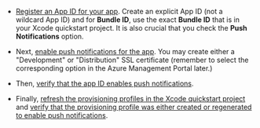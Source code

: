 
* [Register an App ID for your app](https://developer.apple.com/zh-cnlibrary/ios/documentation/IDEs/Conceptual/AppDistributionGuide/MaintainingProfiles/MaintainingProfiles.html#//apple_ref/doc/uid/TP40012582-CH30-SW991). Create an explicit App ID (not a wildcard App ID) and for **Bundle ID**, use the exact **Bundle ID** that is in your Xcode quickstart project. It is also crucial that you check the **Push Notifications** option.

* Next, [enable push notifications for the app](https://developer.apple.com/zh-cn/library/ios/documentation/IDEs/Conceptual/AppDistributionGuide/ConfiguringPushNotifications/ConfiguringPushNotifications.html#//apple_ref/doc/uid/TP40012582-CH32-SW6). You may create either a "Development" or "Distribution" SSL certificate (remember to select the corresponding option in the Azure Management Portal later.)

* Then, [verify that the app ID enables push notifications](https://developer.apple.com/zh-cn/library/ios/documentation/IDEs/Conceptual/AppDistributionGuide/ConfiguringPushNotifications/ConfiguringPushNotifications.html#//apple_ref/doc/uid/TP40012582-CH32-SW8).

* Finally, [refresh the provisioning profiles in the Xcode quickstart project](https://developer.apple.com/zh-cn/library/ios/documentation/IDEs/Conceptual/AppDistributionGuide/ConfiguringPushNotifications/ConfiguringPushNotifications.html#//apple_ref/doc/uid/TP40012582-CH32-SW10) and [verify that the provisioning profile was either created or regenerated to enable push notifications](https://developer.apple.com/zh-cn/library/ios/documentation/IDEs/Conceptual/AppDistributionGuide/ConfiguringPushNotifications/ConfiguringPushNotifications.html#//apple_ref/doc/uid/TP40012582-CH32-SW12).
